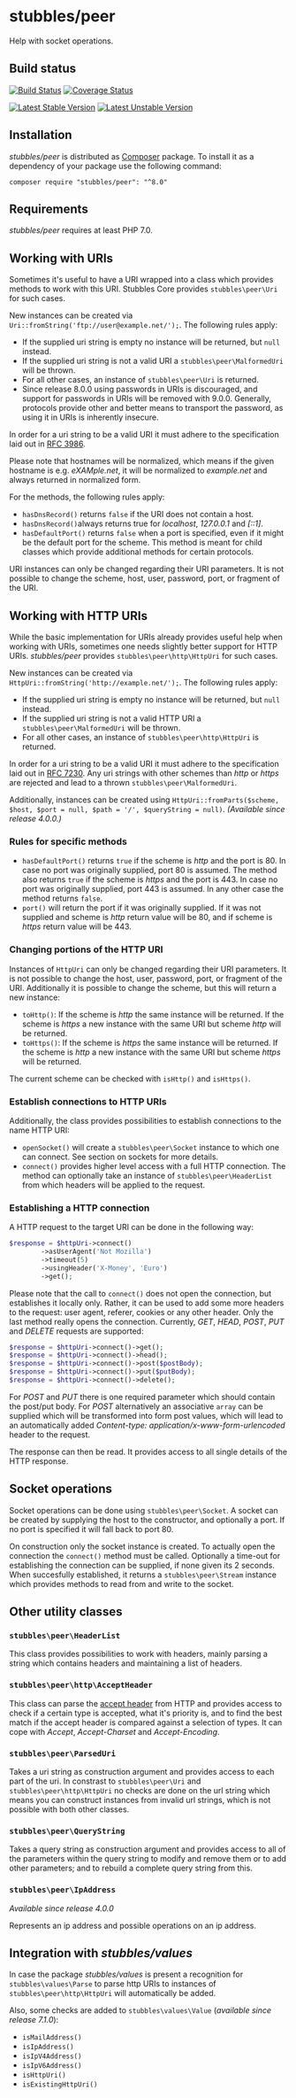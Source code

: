 stubbles/peer
=================

Help with socket operations.


Build status
------------

[![Build Status](https://secure.travis-ci.org/stubbles/stubbles-peer.png)](http://travis-ci.org/stubbles/stubbles-peer) [![Coverage Status](https://coveralls.io/repos/github/stubbles/stubbles-peer/badge.svg?branch=master)](https://coveralls.io/github/stubbles/stubbles-peer?branch=master)

[![Latest Stable Version](https://poser.pugx.org/stubbles/peer/version.png)](https://packagist.org/packages/stubbles/peer) [![Latest Unstable Version](https://poser.pugx.org/stubbles/peer/v/unstable.png)](//packagist.org/packages/stubbles/peer)


Installation
------------

_stubbles/peer_ is distributed as [Composer](https://getcomposer.org/)
package. To install it as a dependency of your package use the following
command:

    composer require "stubbles/peer": "^8.0"


Requirements
------------

_stubbles/peer_ requires at least PHP 7.0.


Working with URIs
-----------------

Sometimes it's useful to have a URI wrapped into a class which provides methods
to work with this URI. Stubbles Core provides `stubbles\peer\Uri` for such cases.

New instances can be created via `Uri::fromString('ftp://user@example.net/');`.
The following rules apply:

 * If the supplied uri string is empty no instance will be returned, but `null`
   instead.
 * If the supplied uri string is not a valid URI a `stubbles\peer\MalformedUri`
   will be thrown.
 * For all other cases, an instance of `stubbles\peer\Uri` is returned.
 * Since release 8.0.0 using passwords in URIs is discouraged, and support for
   passwords in URIs will be removed with 9.0.0. Generally, protocols provide
   other and better means to transport the password, as using it in URIs is
   inherently insecure.

In order for a uri string to be a valid URI it must adhere to the specification
laid out in [RFC 3986](https://www.ietf.org/rfc/rfc3986.txt).

Please note that hostnames will be normalized, which means if the given hostname
is e.g. _eXAMple.net_, it will be normalized to _example.net_ and always
returned in normalized form.

For the methods, the following rules apply:

 * `hasDnsRecord()` returns `false` if the URI does not contain a host.
 * `hasDnsRecord()`always returns true for _localhost_, _127.0.0.1_ and _[::1]_.
 * `hasDefaultPort()` returns `false` when a port is specified, even if it might
   be the default port for the scheme. This method is meant for child classes
   which provide additional methods for certain protocols.

URI instances can only be changed regarding their URI parameters. It is not
possible to change the scheme, host, user, password, port, or fragment of the
URI.


Working with HTTP URIs
----------------------

While the basic implementation for URIs already provides useful help when
working with URIs, sometimes one needs slightly better support for HTTP URIs.
_stubbles/peer_ provides `stubbles\peer\http\HttpUri` for such cases.

New instances can be created via `HttpUri::fromString('http://example.net/');`.
The following rules apply:

 * If the supplied uri string is empty no instance will be returned, but `null`
  instead.
 * If the supplied uri string is not a valid HTTP URI a `stubbles\peer\MalformedUri`
   will be thrown.
 * For all other cases, an instance of `stubbles\peer\http\HttpUri` is returned.

In order for a uri string to be a valid URI it must adhere to the specification
laid out in [RFC 7230](https://www.ietf.org/rfc/rfc7230.txt). Any uri strings
with other schemes than _http_ or _https_ are rejected and lead to a thrown
`stubbles\peer\MalformedUri`.

Additionally, instances can be created using `HttpUri::fromParts($scheme, $host,
$port = null, $path = '/', $queryString = null)`. _(Available since release 4.0.0.)_

### Rules for specific methods

 * `hasDefaultPort()` returns `true` if the scheme is _http_ and the port is 80.
    In case no port was originally supplied, port 80 is assumed. The method also
    returns `true` if the scheme is _https_ and the port is 443. In case no port
    was originally supplied, port 443 is assumed. In any other case the method
    returns `false`.
 * `port()` will return the port if it was originally supplied. If it was not
    supplied and scheme is _http_ return value will be 80, and if scheme  is
    _https_ return value will be 443.

### Changing portions of the HTTP URI

Instances of `HttpUri` can only be changed regarding their URI parameters. It is
not possible to change the host, user, password, port, or fragment of the URI.
Additionally it is possible to change the scheme, but this will return a new instance:

 * `toHttp()`: If the scheme is _http_ the same instance will be returned. If
    the scheme is _https_ a new instance with the same URI but scheme _http_
    will be returned.
 * `toHttps()`: If the scheme is _https_ the same instance will be returned. If
    the scheme is _http_ a new instance with the same URI but scheme _https_
    will be returned.

The current scheme can be checked with `isHttp()` and `isHttps()`.

### Establish connections to HTTP URIs

Additionally, the class provides possibilities to establish connections to the
name HTTP URI:

 * `openSocket()` will create a `stubbles\peer\Socket` instance to which one can
    connect. See section on sockets for more details.
 * `connect()` provides higher level access with a full HTTP connection. The
    method can optionally take an instance of `stubbles\peer\HeaderList` from
    which headers will be applied to the request.

### Establishing a HTTP connection

A HTTP request to the target URI can be done in the following way:

```php
$response = $httpUri->connect()
        ->asUserAgent('Not Mozilla')
        ->timeout(5)
        ->usingHeader('X-Money', 'Euro')
        ->get();
```

Please note that the call to `connect()` does not open the connection, but
establishes it locally only.  Rather, it can be used to add some more headers to
the request: user agent, referer, cookies or any other header. Only the last
method really opens the connection. Currently, _GET_, _HEAD_, _POST_, _PUT_ and
_DELETE_ requests are supported:

```php
$response = $httpUri->connect()->get();
$response = $httpUri->connect()->head();
$response = $httpUri->connect()->post($postBody);
$response = $httpUri->connect()->put($putBody);
$response = $httpUri->connect()->delete();
```

For _POST_ and _PUT_ there is one required parameter which should contain the
post/put body. For _POST_ alternatively an associative `array` can be supplied
which will be transformed into form post values, which will lead to an
automatically added _Content-type: application/x-www-form-urlencoded_ header to
the request.

The response can then be read. It provides access to all single details of the
HTTP response.


Socket operations
-----------------

Socket operations can be done using `stubbles\peer\Socket`. A socket can be
created by supplying the host to the constructor, and optionally a port. If no
port is specified it will fall back to port 80.

On construction only the socket instance is created. To actually open the
connection the `connect()` method must be called. Optionally a time-out for
establishing the connection can be supplied, if none given its 2 seconds. When
succesfully established, it returns a `stubbles\peer\Stream` instance which
provides methods to read from and write to the socket.


Other utility classes
---------------------

### `stubbles\peer\HeaderList`

This class provides possibilities to work with headers, mainly parsing a string
which contains headers and maintaining a list of headers.


### `stubbles\peer\http\AcceptHeader`

This class can parse the [accept header](http://www.w3.org/Protocols/rfc2616/rfc2616-sec14.html)
from HTTP and provides access to check if a certain type is accepted, what it's
priority is, and to find the best match if the accept header is compared against
a selection of types. It can cope with _Accept_, _Accept-Charset_ and
_Accept-Encoding_.


### `stubbles\peer\ParsedUri`

Takes a uri string as construction argument and provides access to each part of
the uri. In constrast to `stubbles\peer\Uri` and `stubbles\peer\http\HttpUri` no
checks are done on the url string which means you can construct instances from
invalid url strings, which is not possible with both other classes.


### `stubbles\peer\QueryString`

Takes a query string as construction argument and provides access to all of the
parameters within the query string to modify and remove them or to add other
parameters; and to rebuild a complete query string from this.


### `stubbles\peer\IpAddress`

_Available since release 4.0.0_

Represents an ip address and possible operations on an ip address.


Integration with _stubbles/values_
----------------------------------

In case the package _stubbles/values_ is present a recognition for
`stubbles\values\Parse` to parse http URIs to instances of
`stubbles\peer\http\HttpUri` will automatically be added.

Also, some checks are added to `stubbles\values\Value` (_available since release 7.1.0_):
- `isMailAddress()`
- `isIpAddress()`
- `isIpV4Address()`
- `isIpV6Address()`
- `isHttpUri()`
- `isExistingHttpUri()`
